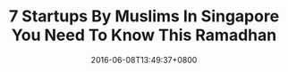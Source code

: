---
title: 7 Startups By Muslims In Singapore You Need To Know This Ramadhan
date: "2016-06-08T13:49:37+0800"
source: https://vulcanpost.com/577928/7-muslim-startups-singapore/
publication: Vulcan Post
---